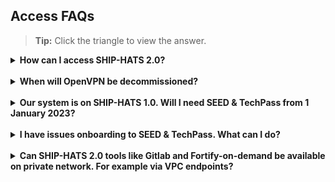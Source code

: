 ## Access FAQs

>**Tip:** Click the triangle to view the answer.

<details>
  <summary><b>How can I access SHIP-HATS 2.0?</b></summary><br>

SHIP-HATS 2.0 tools including Portal can be accessed using GSIB or SEED-enabled developer device authenticated using TechPass. For more inforamtion, refer to the [Architecture > Access](https://docs.developer.tech.gov.sg/docs/ship-hats-getting-started/architecture?id=access) documentation in the [SHIP-HATS Getting Started](https://docs.developer.tech.gov.sg/docs/ship-hats-getting-started/) documentation.

</details>
<br>

<details>
  <summary><b> When will OpenVPN be decommissioned? </b></summary><br>

OpenVPN will be decommissioned by 31 December 2022. From 1 January 2023, user must use TechPass to login to SHIP HATS 1.0 or 2.0. For more information, refer to the [Key tool decommission dates](https://docs.developer.tech.gov.sg/docs/ship-hats-migration/ship-hats-migration-what-to-expect?id=key-tool-decommission-dates) documentation. 

</details>
<br>

<details>
  <summary><b> Our system is on SHIP-HATS 1.0. Will I need SEED & TechPass from 1 January 2023? </b></summary><br>

Yes. All SHIP-HATS users have been invited to onboard to TechPass. By 31 December 2022, users must switch from OpenVPN to TechPass. If you have not received the onboarding email, please send an email to [enquiries_ship@tech.gov.sg](enquiries_ship@tech.gov.sg)
</details>
<br>

<details>
  <summary><b> I have issues onboarding to SEED & TechPass. What can I do? </b></summary><br>

[Raise a service request with the TechPass team](https://docs.developer.tech.gov.sg/docs/techpass-user-guide/support/overview).
</details>
<br>

<details>
  <summary><b> Can SHIP-HATS 2.0 tools like Gitlab and Fortify-on-demand be available on private network. For example via VPC endpoints? </b></summary><br>

Yes
</details>
<br>



<!--
<details>
  <summary><b>I have a new project. When can I come on board on 2.0?  </b></summary><br>

- New subscribers: We will onboard new subscribers to SHIP-HATS 2.0 from November. 
- Existing subscribers, new system: If you are an existing subscriber, you can plan migration of your existing systems to get access to SHIP-HATS 2.0. We are supporting access to 1.0 and 2.0 only for those who are migrating. 

</details>
<br>

<details>
  <summary><b> Can I access 1.0 and 2.0 tools?
 </b></summary><br>

During the migration slot you choose, you will have access to both. Before you start migration, you will have access to 1.0 tools only and post your migration you will have access


</details>
<br>

<details>
  <summary><b>  </b></summary><br>


</details>
<br>

<details>
  <summary><b>  </b></summary><br>


</details>
<br>

<details>
  <summary><b>  </b></summary><br>


</details>
<br>

<details>
  <summary><b>  </b></summary><br>


</details>
<br>

<details>
  <summary><b>  </b></summary><br>


</details>
<br>

-->